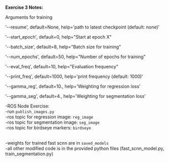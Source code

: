 **Exercise 3 Notes:** 

Arguments for training

'--resume', default=None, help='path to latest checkpoint (default: none)'

'--start_epoch', default=0, help="Start at epoch X"

'--batch_size', default=8, help="Batch size for training"

'--num_epochs', default=50, help="Number of epochs for training"

'--eval_freq', default=10, help="Evaluation frequency"

'--print_freq', default=1000, help='print frequency (default: 1000)'

'--gamma_reg', default=10., help='Weighting for regression loss'

'--gamma_seg', default=4., help='Weighting for segmentation loss'


-ROS Node Exercise: </br>
  -run `publish_images.py`</br>
  -ros topic for regression image: `reg_image` </br>
  -ros topic for segmentation image: `seg_image`</br>
                   -ros topic for birdseye markers: `birdseye` </br>
</br>

-weights for trained fast scnn are in `saved_models` </br>
-all other modified code is in the provided python files (fast_scnn_model.py, train_segmentation.py)
